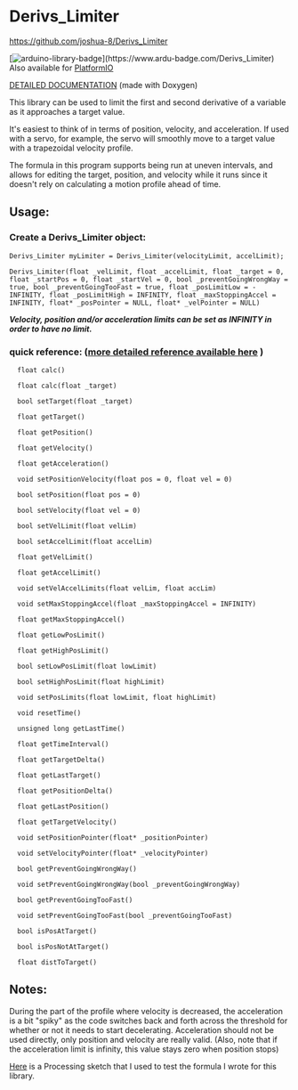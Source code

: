 # Derivs_Limiter

https://github.com/joshua-8/Derivs_Limiter

[![arduino-library-badge](https://www.ardu-badge.com/badge/Derivs_Limiter.svg?)](https://www.ardu-badge.com/Derivs_Limiter) Also available for [PlatformIO](https://platformio.org/lib/show/12113/Derivs_Limiter)

[DETAILED DOCUMENTATION](https://joshua-8.github.io/Derivs_Limiter/html/class_derivs___limiter.html) (made with Doxygen)

This library can be used to limit the first and second derivative of a variable as it approaches a target value.

It's easiest to think of in terms of position, velocity, and acceleration. 
If used with a servo, for example, the servo will smoothly move to a target value with a trapezoidal velocity profile.

The formula in this program supports being run at uneven intervals, and allows for editing the target, position, and velocity while it runs since it doesn't rely on calculating a motion profile ahead of time.

## Usage:

### Create a Derivs_Limiter object:
`Derivs_Limiter myLimiter = Derivs_Limiter(velocityLimit, accelLimit);`

`Derivs_Limiter(float _velLimit, float _accelLimit, float _target = 0, float _startPos = 0, float _startVel = 0, bool _preventGoingWrongWay = true, bool _preventGoingTooFast = true, float _posLimitLow = -INFINITY, float _posLimitHigh = INFINITY, float _maxStoppingAccel = INFINITY, float* _posPointer = NULL, float* _velPointer = NULL)`

_**Velocity, position and/or acceleration limits can be set as INFINITY in order to have no limit.**_

### quick reference: ([more detailed reference available here](https://joshua-8.github.io/Derivs_Limiter/html/class_derivs___limiter.html) )

  `  float calc()`  

  `  float calc(float _target)`  

  `  bool setTarget(float _target)`  

  `  float getTarget()`  

  `  float getPosition()`  

  `  float getVelocity()`  

  `  float getAcceleration()`

  `  void setPositionVelocity(float pos = 0, float vel = 0)`  

  `  bool setPosition(float pos = 0)`  

  `  bool setVelocity(float vel = 0)`  

  `  bool setVelLimit(float velLim)`  

  `  bool setAccelLimit(float accelLim)`  

  `  float getVelLimit()`  

  `  float getAccelLimit()`  

  `  void setVelAccelLimits(float velLim, float accLim)`    

  `  void setMaxStoppingAccel(float _maxStoppingAccel = INFINITY)`  

  `  float getMaxStoppingAccel()`  

  `  float getLowPosLimit()`  

  `  float getHighPosLimit()`  

  `  bool setLowPosLimit(float lowLimit)`  

  `  bool setHighPosLimit(float highLimit)`  

  `  void setPosLimits(float lowLimit, float highLimit)`  

  `  void resetTime()`  

  `  unsigned long getLastTime()`  

  `  float getTimeInterval()`  

  `  float getTargetDelta()`  

  `  float getLastTarget()`  
  
  `  float getPositionDelta()`

  `  float getLastPosition()`

  `  float getTargetVelocity()`  

  `  void setPositionPointer(float* _positionPointer)`  

  `  void setVelocityPointer(float* _velocityPointer)`  

  `  bool getPreventGoingWrongWay()`  

  `  void setPreventGoingWrongWay(bool _preventGoingWrongWay)`  

  `  bool getPreventGoingTooFast()`  

  `  void setPreventGoingTooFast(bool _preventGoingTooFast)`  

  `  bool isPosAtTarget()`  

  `  bool isPosNotAtTarget()`  

  `  float distToTarget()`  
 

## Notes:

During the part of the profile where velocity is decreased, the acceleration is a bit "spiky" as the code switches back and forth across the threshold for whether or not it needs to start decelerating. Acceleration should not be used directly, only position and velocity are really valid. (Also, note that if the acceleration limit is infinity, this value stays zero when position stops)

[Here](https://gist.github.com/joshua-8/3209f2f400a0e68dead911b8743fc5f0) is a Processing sketch that I used to test the formula I wrote for this library.
